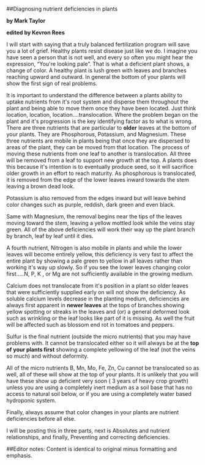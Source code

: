 ##Diagnosing nutrient deficiencies in plants

**by Mark Taylor**

**edited by Kevron Rees**

I will start with saying that a truly balanced fertilization program will save you a lot of grief. Healthy plants resist disease just like we do. I imagine you have seen a person that is not well, and every so often you might hear the expression, “You're looking pale”. That is what a deficient plant shows, a change of color. A healthy plant is lush green with leaves and branches reaching upward and outward. In general the bottom of your plants will show the first sign of real problems. 

It is important to understand the difference between a plants ability to uptake nutrients from it's root system and disperse them throughout the plant and being able to move them once they have been located. Just think location, location, location....translocation. Where the problem began on the plant and it's progression is the key identifying factor as to what is wrong. There are three nutrients that are particular to **older** leaves at the bottom of your plants. They are Phosphorous, Potassium, and Magnesium. These three nutrients are mobile in plants being that once they are dispersed to areas of the plant, they can be moved from that location. The process of moving these nutrients from one leaf to another is translocation. All three will be removed from a leaf to support new growth at the top. A plants does this because it's intention is to eventually produce seed, so it will sacrifice older growth in an effort to reach maturity. As phosphorous is translocated, it is removed from the edge of the lower leaves inward towards the stem leaving a brown dead look. 

Potassium is also removed from the edges inward but will leave behind color changes such as purple, reddish, dark green and even black. 

Same with Magnesium, the removal begins near the tips of the leaves moving toward the stem, leaving a yellow mottled look while the veins stay green. All of the above deficiencies will work their way up the plant branch by branch, leaf by leaf until it dies. 

A fourth nutrient, Nitrogen is also mobile in plants and while the lower leaves will become entirely yellow, this deficiency is very fast to affect the entire plant by showing a pale green to yellow in all leaves rather than working it's way up slowly. So if you see the lower leaves changing color first.....N, P, K , or Mg are not sufficiently available in the growing medium.

Calcium does not translocate from it's position in a plant so older leaves that were sufficiently supplied early on will not show the deficiency. As soluble calcium levels decrease in the planting medium, deficiencies are always first apparent in **newer leaves** at the tops of branches showing yellow spotting or streaks in the leaves and (or) a general deformed look such as wrinkling or the leaf looks like part of it is missing. As well the fruit will be affected such as blossom end rot in tomatoes and peppers. 

Sulfur is the final nutrient (outside the micro nutrients) that you may have problems with. It cannot be translocated either so it will always be at the **top of your plants first** showing a complete yellowing of the leaf (not the veins so much) and without deformity. 

All of the micro nutrients B, Mn, Mo, Fe, Zn, Cu cannot be translocated so as well, all of these will show at the top of your plants. It is unlikely that you will have these show up deficient very soon ( 3 years of heavy crop growth) unless you are using a completely inert medium as a soil base that has no access to natural soil below, or if you are using a completely water based hydroponic system. 

Finally, always assume that color changes in your plants are nutrient deficiencies before all else.

I will be posting this in three parts, next is Absolutes and nutrient relationships, and finally, Preventing and correcting deficiencies.

##Editor notes:
Content is identical to original minus formatting and emphasis.
